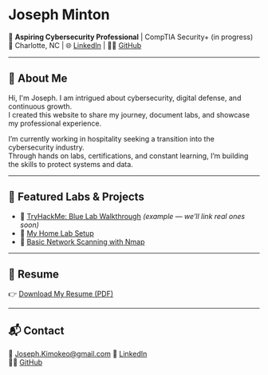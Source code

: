 # Joseph Minton

🎯 **Aspiring Cybersecurity Professional** | CompTIA Security+ (in progress)  
📍 Charlotte, NC | 🌐 [LinkedIn]([https://www.linkedin.com/](https://www.linkedin.com/in/josephkdminton/)) | 🧑‍💻 [GitHub]([https://github.com/your-username](https://github.com/JosephMinton))

---

## 👋 About Me
Hi, I'm Joseph. I am intrigued about cybersecurity, digital defense, and continuous growth.  
I created this website to share my journey, document labs, and showcase my professional experience.  

I’m currently working in hospitality seeking a transition into the cybersecurity industry.  
Through hands on labs, certifications, and constant learning, I’m building the skills to protect systems and data.

---

## 🧪 Featured Labs & Projects
- 🔐 [TryHackMe: Blue Lab Walkthrough](#) *(example — we’ll link real ones soon)*  
- 🧰 [My Home Lab Setup](#)  
- 📝 [Basic Network Scanning with Nmap](#)

---

## 📄 Resume
👉 [Download My Resume (PDF)](Joseph_Minton_Resume.pdf)

---

## 📬 Contact
📧 Joseph.Kimokeo@gmail.com 
🔗 [LinkedIn](https://www.linkedin.com/)  
🧑‍💻 [GitHub](https://github.com/your-username)
